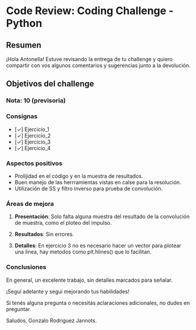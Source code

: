 # **Code Review: Coding Challenge - Python**

## Resumen

¡Hola Antonella! Estuve revisando la entrega de tu challenge y quiero compartir con vos algunos comentarios y sugerencias junto a la devolución.

## Objetivos del challenge

### Nota: 10 (previsoria)


### Consignas

- [✓] Ejercicio_1
- [✓] Ejercicio_2  
- [✓] Ejercicio_3
- [✓] Ejercicio_4

### Aspectos positivos

- Prolijidad en el código y en la muestra de resultados.
- Buen manejo de las herrramientas vistas en calse para la resolución. 
- Utilización de SS y filtro inverso para prueba de convolución.

### Áreas de mejora

1. **Presentación**: Solo falta alguna muestra del resultado de la convolución de muestra, como el ploteo del impulso.
 

2. **Resultados**: Sin errores.


3. **Detalles**: En ejercicio 3 no es necesario hacer un vector para plotear una linea, hay metodos como plt.hlines() que lo facilitan.


### Conclusiones

En general, un excelente trabajo, sin detalles marcados para señalar.

¡Seguí adelante y seguí mejorando tus habilidades!

Si tenés alguna pregunta o necesitás aclaraciones adicionales, no dudes en preguntar.

Saludos,
Gonzalo Rodriguez Jannots.